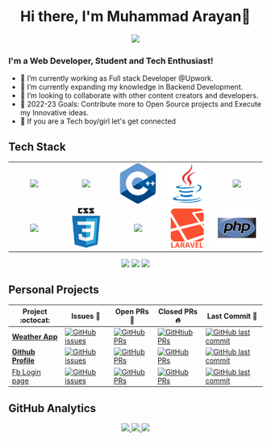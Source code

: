 <body>
  <div align="center">
    <h1> Hi there, I'm Muhammad Arayan👋<a href="#"></h1>
  </div>
<p align="center">
<a href="https://github.com/arayanmemon"><img src="https://readme-typing-svg.herokuapp.com?lines=Full+stack+Developer;Crypto+Geek;Wordpress+Developer&center=true&width=500&height=50"></a>

### I'm a Web Developer, Student and Tech Enthusiast!
- 🔭 I’m currently working as Full stack Developer @Upwork.
- 🌱 I’m currently expanding my knowledge in Backend Development.
- 👯 I’m looking to collaborate with other content creators and developers.
- 🥅 2022-23 Goals: Contribute more to Open Source projects and Execute my Innovative ideas.
- 💎 If you are a Tech boy/girl let's get connected  

<h2>Tech Stack</h2>

<table width="100">
<tr>
    <td align='center' width="200">
        <img src="https://github.com/abranhe/programming-languages-logos/blob/master/src/javascript/javascript.svg" width="80">
    </td>

  <td align='center' width="200">
        <img src="https://www.jing.fm/clipimg/full/53-537670_python-png-file-python-logo-png.png"  width="80">
    </td>
 <td align='center' width="200">
        <img src="https://github.com/devicons/devicon/blob/master/icons/cplusplus/cplusplus-original.svg" width="80">
    </td>
 <td align='center' width="200">
        <img src="https://github.com/devicons/devicon/blob/master/icons/java/java-original.svg" width="80">
    </td>
 <td align='center' width="200">
        <img src="https://www.vectorlogo.zone/logos/reactjs/reactjs-ar21.svg">
    </td>
 
</tr>
 
<tr>
    <td align='center'>
        <img src="https://upload.wikimedia.org/wikipedia/commons/thumb/3/38/HTML5_Badge.svg/600px-HTML5_Badge.svg.png"  width="80">
    </td>
    <td align='center'>
        <img src="https://raw.githubusercontent.com/devicons/devicon/0d6c64dbbf311879f7d563bfc3ccf559f9ed111c/icons/css3/css3-original-wordmark.svg" width="80">
    </td>
 <td align='center'>
        <img src="https://github.com/bestofjs/bestofjs-webui/blob/master/public/logos/vscode.svg" width="80">
    </td>
     <td align='center'>
        <img src="https://github.com/devicons/devicon/blob/master/icons/laravel/laravel-plain-wordmark.svg" width="80">
    </td>
    <td align='center'>
        <img src="https://github.com/devicons/devicon/blob/master/icons/php/php-original.svg" width="80">
    </td>
</tr>
  
</table>
</p>
<p align="center">
<a href="https://www.linkedin.com/in/m-arayan-memon-362525227/"><img src="https://img.shields.io/badge/-M%20Arayan%20Memon-0077B5?style=flat&logo=Linkedin&logoColor=white"/></a>
<a href="mailto:arayanmemon338@gmail.com"><img src="https://img.shields.io/badge/-arayanmemon@gmail.com-D14836?style=flat&logo=Gmail&logoColor=white"/></a>
<a href="https://www.instagram.com/arayan7710/"><img src="https://img.shields.io/badge/-@arayan7710-E4405F?style=flat&logo=Instagram&logoColor=white"/></a>
</p>
  
## Personal Projects

|      Project :octocat:   |     Issues :bug:   | Open PRs :bell:  | Closed PRs :fire:  | Last Commit 🚩
|-------------|-------------------|---|---| ----|
| [**Weather App**](https://github.com/Arayanmemon/Weather-app) | [![GitHub issues](https://img.shields.io/github/issues/arayanmemon/Weather-app?color=green&logo=github&style=flat)](https://github.com/Arayanmemon/Weather-app/issues) | [![GitHub PRs](https://img.shields.io/github/issues-pr/arayanmemon/Weather-app?style=flat&logo=github)](https://github.com/arayanmemon/Weather-app/pulls)  | [![GitHtiub PRs](https://img.shields.io/github/issues-pr-closed/arayanmemon/Weather-app?style=flat&color=critical&logo=github)](https://github.com/arayanmemon/Weather-app/pulls?q=is%3Apr+is%3Aclosed)  |[![GitHub last commit](https://img.shields.io/github/last-commit/arayanmemon/Weather-app?color=blue&logo=github&style=flat)](https://github.com/arayanmemon/Weather-app/commits/) |
| [**Github Profile**](https://github.com/arayanmemon/arayanmemon) | [![GitHub issues](https://img.shields.io/github/issues/arayanmemon/arayanmemon?color=green&logo=github&style=flat)](https://github.com/arayanmemon/arayanmemon/issues) | [![GitHub PRs](https://img.shields.io/github/issues-pr/arayanmemon/arayanmemon?style=flat&logo=github)](https://github.com/arayanmemon/arayanmemon/pulls)  | [![GitHub PRs](https://img.shields.io/github/issues-pr-closed/arayanmemon/arayanmemon?style=flat&color=critical&logo=github)](https://github.com/arayanmemon/arayanmemon/pulls?q=is%3Apr+is%3Aclosed)   |[![GitHub last commit](https://img.shields.io/github/last-commit/arayanmemon/arayanmemon?color=blue&logo=github&style=flat)](https://github.com/arayanmemon/arayanmemon/commits/) |
| [Fb Login page](https://github.com/arayanmemon/Fb-Login-page) | [![GitHub issues](https://img.shields.io/github/issues/arayanmemon/Fb-Login-page?color=green&logo=github&style=flat)](https://github.com/arayanmemon/Fb-Login-page/issues) | [![GitHub PRs](https://img.shields.io/github/issues-pr/arayanmemon/Fb-Login-page?style=flat&logo=github)](https://github.com/arayanmemon/Fb-Login-page/pulls)  | [![GitHub PRs](https://img.shields.io/github/issues-pr-closed/arayanmemon/Fb-Login-page?style=flat&color=critical&logo=github)](https://github.com/arayanmemon/Fb-Login-page/pulls?q=is%3Apr+is%3Aclosed)   | [![GitHub last commit](https://img.shields.io/github/last-commit/arayanmemon/Fb-Login-page?color=blue&logo=github&style=flat)](https://github.com/arayanmemon/Fb-Login-page/commits/)|

 
 <h2>GitHub Analytics</h2>

<p align="center">
<a href="https://github.com/saadfareed">
  <img height="180em" src="https://github-readme-stats.vercel.app/api?username=arayanmemon&show_icons=true&theme=algolia&include_all_commits=true&count_private=true"/>
  <img height="180em" src="https://github-readme-stats-eight-theta.vercel.app/api/top-langs/?username=arayanmemon&layout=compact&langs_count=8&theme=algolia"/>
</a>
  <img width="70%" src="https://github-readme-streak-stats.herokuapp.com/?user=arayanmemon&show_icons=true&locale=en&layout=demo&theme=algolia" />
</p> 
 <!--
Here are some ideas to get you started:

- 🔭 I’m currently working on ...
- 🌱 I’m currently learning ...
- 👯 I’m looking to collaborate on ...
- 🤔 I’m looking for help with ...
- 💬 Ask me about ...
- 📫 How to reach me: ...
- 😄 Pronouns: ...
- ⚡ Fun fact: ...
-->
